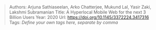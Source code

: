 > Authors: Arjuna Sathiaseelan, Arko Chatterjee, Mukund Lal, Yasir Zaki, Lakshmi Subramanian
> Title: A Hyperlocal Mobile Web for the next 3 Billion Users
> Year: 2020
> Url: https://doi.org/10.1145/3372224.3417316
> Tags: *Define your own tags here, separate by comma*